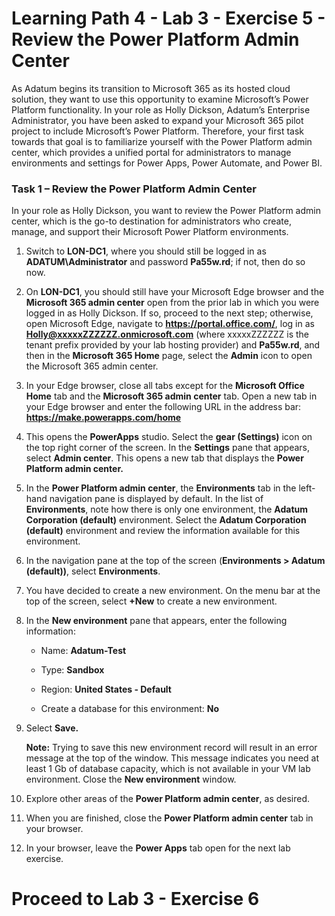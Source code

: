 # Learning Path 4 - Lab 3 - Exercise 5 - Review the Power Platform Admin Center

As Adatum begins its transition to Microsoft 365 as its hosted cloud solution, they want to use this opportunity to examine Microsoft’s Power Platform functionality. In your role as Holly Dickson, Adatum’s Enterprise Administrator, you have been asked to expand your Microsoft 365 pilot project to include Microsoft’s Power Platform. Therefore, your first task towards that goal is to familiarize yourself with the Power Platform admin center, which provides a unified portal for administrators to manage environments and settings for Power Apps, Power Automate, and Power BI. 

### Task 1 – Review the Power Platform Admin Center

In your role as Holly Dickson, you want to review the Power Platform admin center, which is the go-to destination for administrators who create, manage, and support their Microsoft Power Platform environments. 

1. Switch to **LON-DC1**, where you should still be logged in as **ADATUM\Administrator** and password **Pa55w.rd**; if not, then do so now.

2. On **LON-DC1**, you should still have your Microsoft Edge browser and the **Microsoft 365 admin center** open from the prior lab in which you were logged in as Holly Dickson. If so, proceed to the next step; otherwise, open Microsoft Edge, navigate to **https://portal.office.com/**, log in as **Holly@xxxxxZZZZZZ.onmicrosoft.com** (where xxxxxZZZZZZ is the tenant prefix provided by your lab hosting provider) and **Pa55w.rd**, and then in the **Microsoft 365 Home** page, select the **Admin** icon to open the Microsoft 365 admin center.

3. In your Edge browser, close all tabs except for the **Microsoft Office Home** tab and the **Microsoft 365 admin center** tab. Open a new tab in your Edge browser and enter the following URL in the address bar: **https://make.powerapps.com/home** 

4. This opens the **PowerApps** studio. Select the **gear (Settings)** icon on the top right corner of the screen. In the **Settings** pane that appears, select **Admin center**. This opens a new tab that displays the **Power Platform admin center.** <br/>

5. In the **Power Platform admin center**, the **Environments** tab in the left-hand navigation pane is displayed by default. In the list of **Environments**, note how there is only one environment, the **Adatum Corporation (default)** environment. Select the **Adatum Corporation (default)** environment and review the information available for this environment. 

6. In the navigation pane at the top of the screen (**Environments > Adatum (default))**, select **Environments**.

7. You have decided to create a new environment. On the menu bar at the top of the screen, select **+New** to create a new environment.

8. In the **New environment** pane that appears, enter the following information:

	- Name: **Adatum-Test**

	- Type: **Sandbox**

	- Region: **United States - Default**

	-  Create a database for this environment: **No**

9. Select **Save.** <br/>

	**Note:** Trying to save this new environment record will result in an error message at the top of the window. This message indicates you need at least 1 Gb of database capacity, which is not available in your VM lab environment. Close the **New environment** window. 

10. Explore other areas of the **Power Platform admin center**, as desired. 

11. When you are finished, close the **Power Platform admin center** tab in your browser.

12. In your browser, leave the **Power Apps** tab open for the next lab exercise.

 

# Proceed to Lab 3 - Exercise 6
